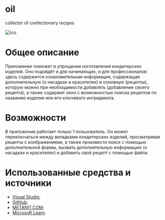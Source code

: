 # oil
сollector of confectionery recipes    
    
![ico](https://github.com/kitty7x7x49/oil/blob/main/Resources/iconForREADME.png)
# Общее описание
Приложение поможет в упрощении изготовления кондитерских изделий. Оно подойдёт и для начинающих, и для профессионалов: здесь содержится ознакомительная информация,
содержащая дополнительную (о насадках и красителях) и основную (рецепты), которую можно при необходимости добавлять (добавление своего рецепта), а также содержит окно с
возможностью поиска рецептов по названию изделия или его ключевого ингридиента.  
# Возможности
В приложении работает только 1 пользователь. Он может переключаться между вкладками кондитерских изделий, просматривая рецепты с изображениями, а также произвести поиск с
помощью дополнительной формы, вызвать дополнительную информацию (о насадках и красителях) и добавить свой рецепт с помощью файла.
# Использованные средства и источники
- [Visual Studio](https://img.shields.io/badge/Visual%20Studio-5C2D91.svg?style=for-the-badge&logo=visual-studio&logoColor=white);     
- [GitHub](https://img.shields.io/badge/github-%23121011.svg?style=for-the-badge&logo=github&logoColor=white);                    
- [METANIT.COM](https://metanit.com/sharp/);                    
- [Microsoft Learn](https://learn.microsoft.com/ru-ru/troubleshoot/developer/visualstudio/csharp/language-compilers/trace-and-debug).   
